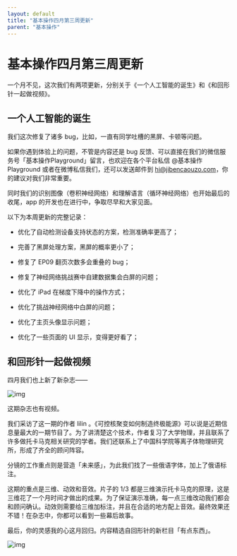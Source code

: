 ```yaml
---
layout: default
title: "基本操作四月第三周更新"
parent: "基本操作"
---
```


# 基本操作四月第三周更新

一个月不见，这次我们有两项更新，分别关于《一个人工智能的诞生》和《和回形针一起做视频》。



## 一个人工智能的诞生

我们这次修复了诸多 bug，比如，一直有同学吐槽的黑屏、卡顿等问题。

如果你遇到体验上的问题，不管是内容还是 bug 反馈、可以直接在我们的微信服务号「基本操作Playground」留言，也欢迎在各个平台私信 @基本操作Playground 或者在微博私信我们，还可以发送邮件到 hi@jibencaouzo.com，你的建议对我们非常重要。

同时我们的识别图像（卷积神经网络）和理解语言（循环神经网络）也开始最后的收尾，app 的开发也在进行中，争取尽早和大家见面。

以下为本周更新的完整记录：

- 优化了自动检测设备支持状态的方案，检测准确率更高了；
- 完善了黑屏处理方案，黑屏的概率更小了；

- 修复了 EP09 翻页次数多会重叠的 bug；

- 修复了神经网络挑战赛中自建数据集会白屏的问题；

- 优化了 iPad 在梯度下降中的操作方式；

- 优化了挑战神经网络中白屏的问题；

- 优化了主页头像显示问题；

- 优化了一些页面的 UI 显示，变得更好看了；




## 和回形针一起做视频

四月我们也上新了新杂志——

![img](https://i.loli.net/2021/10/04/Y29NtOFCKza8TrZ.png)

这期杂志也有视频。

我们采访了这一期的作者 lilin 。《可控核聚变如何制造终极能源》可以说是近期信息量最大的一期节目了。为了讲清楚这个技术，作者复习了大学物理，并且联系了许多做托卡马克相关研究的学者。我们还联系上了中国科学院等离子体物理研究所，形成了齐全的顾问阵容。

分镜的工作重点则是营造「未来感」，为此我们找了一些俄语字体，加上了俄语标注。

这期的重点是三维、动效和音效。片子的 1/3 都是三维演示托卡马克的原理，这是三维花了一个月时间才做出的成果。为了保证演示准确，每一点三维改动我们都会和顾问确认。动效则需要给三维加标注，并且在合适的地方配上音效。最终效果还不错！在杂志中，你都可以看到一些幕后故事。

最后，你的灵感我的心这月回归。内容精选自回形针的新栏目「有点东西」。

![img](https://i.loli.net/2021/10/03/UxhTufj6sKJ98yv.gif)

